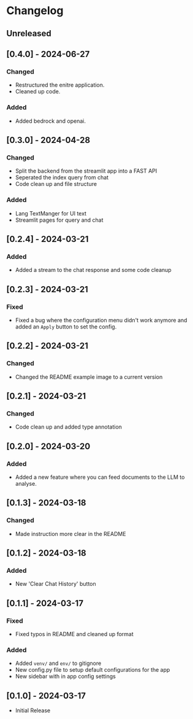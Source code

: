 # Changelog

## Unreleased

## [0.4.0] - 2024-06-27

### Changed
- Restructured the enitre application.
- Cleaned up code.

### Added
- Added bedrock and openai.

## [0.3.0] - 2024-04-28

### Changed
- Split the backend from the streamlit app into a FAST API
- Seperated the index query from chat
- Code clean up and file structure

### Added
- Lang TextManger for UI text
- Streamlit pages for query and chat

## [0.2.4] - 2024-03-21

### Added
- Added a stream to the chat response and some code cleanup

## [0.2.3] - 2024-03-21

### Fixed
- Fixed a bug where the configuration menu didn't work anymore and added an `Apply` button to set the config.

## [0.2.2] - 2024-03-21

### Changed
- Changed the README example image to a current version

## [0.2.1] - 2024-03-21

### Changed
- Code clean up and added type annotation

## [0.2.0] - 2024-03-20

### Added
- Added a new feature where you can feed documents to the LLM to analyse.

## [0.1.3] - 2024-03-18

### Changed
- Made instruction more clear in the README

## [0.1.2] - 2024-03-18

### Added
- New 'Clear Chat History' button
 
## [0.1.1] - 2024-03-17

### Fixed
- Fixed typos in README and cleaned up format

### Added
- Added `venv/` and `env/` to gitignore
- New config.py file to setup default configurations for the app
- New sidebar with in app config settings

## [0.1.0] - 2024-03-17
- Initial Release